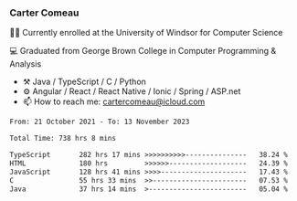 ### Carter Comeau

🙋‍♂️ Currently enrolled at the University of Windsor for Computer Science

💻 Graduated from George Brown College in Computer Programming & Analysis

- ⚒️ Java / TypeScript / C / Python
- ⚙️ Angular / React / React Native / Ionic / Spring / ASP.net
- 📫 How to reach me: cartercomeau@icloud.com

<!--START_SECTION:waka-->

```txt
From: 21 October 2021 - To: 13 November 2023

Total Time: 738 hrs 8 mins

TypeScript       282 hrs 17 mins >>>>>>>>>>---------------   38.24 %
HTML             180 hrs         >>>>>>-------------------   24.39 %
JavaScript       128 hrs 41 mins >>>>---------------------   17.43 %
C                55 hrs 33 mins  >>-----------------------   07.53 %
Java             37 hrs 14 mins  >------------------------   05.04 %
```

<!--END_SECTION:waka-->
